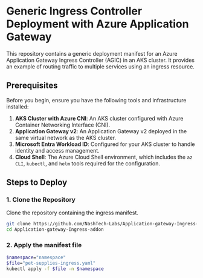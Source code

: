 # Generic Ingress Controller Deployment with Azure Application Gateway

This repository contains a generic deployment manifest for an Azure Application Gateway Ingress Controller (AGIC) in an AKS cluster. It provides an example of routing traffic to multiple services using an ingress resource.

## Prerequisites

Before you begin, ensure you have the following tools and infrastructure installed:

1. **AKS Cluster with Azure CNI**: An AKS cluster configured with Azure Container Networking Interface (CNI).
2. **Application Gateway v2**: An Application Gateway v2 deployed in the same virtual network as the AKS cluster.
3. **Microsoft Entra Workload ID**: Configured for your AKS cluster to handle identity and access management.
4. **Cloud Shell**: The Azure Cloud Shell environment, which includes the `az CLI`, `kubectl`, and `helm` tools required for the configuration.

## Steps to Deploy

### 1. Clone the Repository

Clone the repository containing the ingress manifest.

```bash
git clone https://github.com/NashTech-Labs/Application-gateway-Ingress-addon.git
cd Application-gateway-Ingress-addon
```

### 2. Apply the manifest file

```bash
$namespace="namespace"
$file="pet-supplies-ingress.yaml"
kubectl apply -f $file -n $namespace
```

